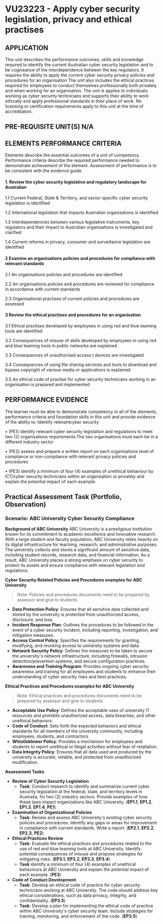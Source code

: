 # VU23223 - Apply cyber security legislation, privacy and ethical practises
## APPLICATION
This unit describes the performance outcomes, skills and knowledge required to identify the current Australian cyber security legislation and to be cognisance of the interdependence between the key regulators.
It requires the ability to apply the current cyber security privacy policies and procedures for an organisation
The unit also includes the ethical practices required for employees to conduct themselves professionally both privately and when working for an organisation.
The unit is applies to individuals working as cyber security technicians and supports their ability to work ethically and apply professional standards in their place of work. No licensing or certification requirements apply to this unit at the time of accreditation.

## PRE-REQUISITE UNIT(S) N/A

## ELEMENTS PERFORMANCE CRITERIA
Elements describe the essential outcomes of a unit of competency.
Performance criteria describe the required performance needed to demonstrate achievement of the element.
Assessment of performance is to be consistent with the evidence guide.

#### 1. Review the cyber security legislative and regulatory landscape for Australian 
1.1 Current Federal, State & Territory, and sector specific cyber security legislation is identified

1.2 International legislation that impacts Australian organisations is identified

1.3 Interdependencies between various legislative instruments, key regulators and their impact to Australian organisations is investigated and clarified

1.4 Current reforms in privacy, consumer and surveillance legislation are identified

#### 2 Examine an organisations policies and procedures for compliance with relevant standards
2.1 An organisations policies and procedures are identified

2.2 An organisations policies and procedures are reviewed for compliance in accordance with current standards

2.3 Organisational practises of current policies and procedures are assessed

#### 3 Review the ethical practises and procedures for an organisation
3.1 Ethical practises developed by employees in using red and blue teaming tools are identified

3.2 Consequences of misuse of skills developed by employees in using red and blue teaming tools in public networks are explained

3.3 Consequences of unauthorised access t devices are investigated

3.4 Consequences of using file sharing services and tools to download and bypass copyright of various media or applications is explained

3.5 An ethical code of practise for cyber security technicians working in an organisation is prepared and implemented

## PERFORMANCE EVIDENCE
The learner must be able to demonstrate competency in all of the elements, performance criteria and foundation skills in this unit and provide evidence of the ability to:
Identify relevantcyber security

• (PE1) identify relevant cyber security legislation and regulations to meet two (2) organisations requirements.The two organisations must each be in a different industry sector

• (PE2) assess and prepare a written report on each organisations level of compliance or non-compliance with relevant privacy policies and procedures

• (PE3) identify a minimum of four (4) examples of unethical behaviour by ICT/cyber security technicians within an organisation or privately and explain the potential impact of each example.

## Practical Assessment Task (Portfolio, Observation)
### Scenario: ABC University Cyber Security Compliance
**Background of ABC University**
ABC University is a prestigious institution known for its commitment to academic excellence and innovative research. With a large student and faculty population, ABC University relies heavily on its digital infrastructure for teaching, research, and administrative purposes. The university collects and stores a significant amount of sensitive data, including student records, research data, and financial information. As a result, ABC University places a strong emphasis on cyber security to protect its assets and ensure compliance with relevant legislation and regulations.

**Cyber Security Related Policies and Procedures examples for ABC University**
> Note: Policies and procedures documents need to be prepared by assessor and give to students 
- **Data Protection Policy**: Ensures that all sensitive data collected and stored by the university is protected from unauthorized access, disclosure, and loss.
- **Incident Response Plan**: Outlines the procedures to be followed in the event of a cyber security incident, including reporting, investigation, and mitigation measures.
- **Access Control Policy**: Specifies the requirements for granting, modifying, and revoking access to university systems and data.
- **Network Security Policy**: Defines the measures to be taken to secure the university's network infrastructure, including firewalls, intrusion detection/prevention systems, and secure configuration practices.
- **Awareness and Training Program**: Provides ongoing cyber security awareness and training for all employees and students to enhance their understanding of cyber security risks and best practices.

**Ethical Practices and Procedures examples for ABC University**
> Note: Ethical practices and procedures documents need to be prepared by assessor and give to students 
- **Acceptable Use Policy**: Defines the acceptable uses of university IT resources and prohibits unauthorized access, data breaches, and other unethical behaviors.
- **Code of Conduct**: Sets forth the expected behaviors and ethical standards for all members of the university community, including employees, students, and contractors.
- **Whistleblower Policy**: Provides a mechanism for employees and students to report unethical or illegal activities without fear of retaliation.
- **Data Integrity Policy**: Ensures that all data used and produced by the university is accurate, reliable, and protected from unauthorized modification.

**Assessment Tasks**
- **Review of Cyber Security Legislation**
  - **Task**: Conduct research to identify and summarize current cyber security legislation at the federal, state, and territory levels in Australia, for two (2) industry sectors. Provide examples of how these laws impact organizations like ABC University. (**EP1.1**, **EP1.2**, **EP1.3**, **EP1.4**, **PE1**)
- **Examination of Organizational Policies**
  - **Task**: Review and assess ABC University's existing cyber security policies and procedures. Identify any gaps or areas for improvement in compliance with current standards. Write a report. (**EP2.1**, **EP2.2**, **EP2.3**, **PE2**)
- **Ethical Practices Review**
  - **Task**: Evaluate the ethical practices and procedures related to the use of red and blue teaming tools at ABC University. Identify potential consequences of misuse and propose strategies for mitigating risks. (**EP3.1**, **EP3.2**, **EP3.3**, **EP3.4**)
  - **Task** identify a minimum of four (4) examples of unethical behaviours at ABC University and explain the potential impact of each example. (**PE3**)
- **Code of Conduct Development**
  - **Task**: Develop an ethical code of practice for cyber security technicians working at ABC University. The code should address key ethical considerations, such as data privacy, integrity, and confidentiality. (**EP3.5**)
  - **Task**: Develop a plan for implementing the ethical code of practice within ABC University's cyber security team. Include strategies for training, monitoring, and enforcement of the code. (**EP3.5**)
